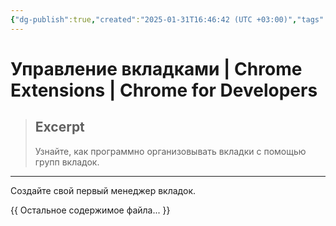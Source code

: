```yaml
---
{"dg-publish":true,"created":"2025-01-31T16:46:42 (UTC +03:00)","tags":[],"source":"https://developer.chrome.com/docs/extensions/get-started/tutorial/popup-tabs-manager?hl=ru","author":null,"permalink":"/proekty/extentions/tabs-manager/","dgPassFrontmatter":true}
---
```



# Управление вкладками  |  Chrome Extensions  |  Chrome for Developers

> ## Excerpt
> Узнайте, как программно организовывать вкладки с помощью групп вкладок.

---
Создайте свой первый менеджер вкладок.

{{ Остальное содержимое файла... }} 